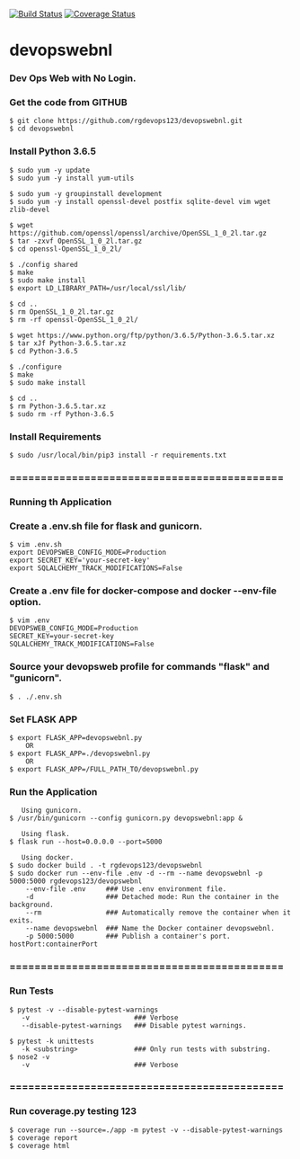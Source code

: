 [![Build Status](https://travis-ci.com/rgdevops123/devopswebnl.svg?branch=master)](https://travis-ci.com/rgdevops123/devopswebnl)
[![Coverage Status](https://coveralls.io/repos/github/rgdevops123/devopswebnl/badge.svg?branch=master)](https://coveralls.io/github/rgdevops123/devopswebnl?branch=master)

# devopswebnl
### Dev Ops Web with No Login.

### Get the code from GITHUB

    $ git clone https://github.com/rgdevops123/devopswebnl.git
    $ cd devopswebnl


### Install Python 3.6.5

    $ sudo yum -y update
    $ sudo yum -y install yum-utils

    $ sudo yum -y groupinstall development
    $ sudo yum -y install openssl-devel postfix sqlite-devel vim wget zlib-devel
    
    $ wget https://github.com/openssl/openssl/archive/OpenSSL_1_0_2l.tar.gz
    $ tar -zxvf OpenSSL_1_0_2l.tar.gz 
    $ cd openssl-OpenSSL_1_0_2l/
    
    $ ./config shared
    $ make
    $ sudo make install
    $ export LD_LIBRARY_PATH=/usr/local/ssl/lib/
    
    $ cd ..
    $ rm OpenSSL_1_0_2l.tar.gz
    $ rm -rf openssl-OpenSSL_1_0_2l/
    
    $ wget https://www.python.org/ftp/python/3.6.5/Python-3.6.5.tar.xz
    $ tar xJf Python-3.6.5.tar.xz
    $ cd Python-3.6.5
    
    $ ./configure
    $ make
    $ sudo make install
    
    $ cd ..
    $ rm Python-3.6.5.tar.xz
    $ sudo rm -rf Python-3.6.5


### Install Requirements

    $ sudo /usr/local/bin/pip3 install -r requirements.txt

 
### ============================================
### Running th Application

### Create a .env.sh file for flask and gunicorn.

    $ vim .env.sh
    export DEVOPSWEB_CONFIG_MODE=Production
    export SECRET_KEY='your-secret-key'
    export SQLALCHEMY_TRACK_MODIFICATIONS=False


### Create a .env file for docker-compose and docker --env-file option.
    $ vim .env
    DEVOPSWEB_CONFIG_MODE=Production
    SECRET_KEY=your-secret-key
    SQLALCHEMY_TRACK_MODIFICATIONS=False


### Source your devopsweb profile for commands "flask" and "gunicorn".

    $ . ./.env.sh


### Set FLASK APP
    $ export FLASK_APP=devopswebnl.py
        OR
    $ export FLASK_APP=./devopswebnl.py
        OR
    $ export FLASK_APP=/FULL_PATH_TO/devopswebnl.py


### Run the Application
       Using gunicorn.
    $ /usr/bin/gunicorn --config gunicorn.py devopswebnl:app &

       Using flask.
    $ flask run --host=0.0.0.0 --port=5000

       Using docker.
    $ sudo docker build . -t rgdevops123/devopswebnl
    $ sudo docker run --env-file .env -d --rm --name devopswebnl -p 5000:5000 rgdevops123/devopswebnl
        --env-file .env     ### Use .env environment file.
        -d                  ### Detached mode: Run the container in the background.
        --rm                ### Automatically remove the container when it exits.
        --name devopswebnl  ### Name the Docker container devopswebnl.
        -p 5000:5000        ### Publish a container's port. hostPort:containerPort


### ============================================
### Run Tests
    $ pytest -v --disable-pytest-warnings
       -v                          ### Verbose
       --disable-pytest-warnings   ### Disable pytest warnings.

    $ pytest -k unittests
       -k <substring>              ### Only run tests with substring. 
    $ nose2 -v
       -v                          ### Verbose

### ============================================
### Run coverage.py testing 123
    $ coverage run --source=./app -m pytest -v --disable-pytest-warnings
    $ coverage report
    $ coverage html

